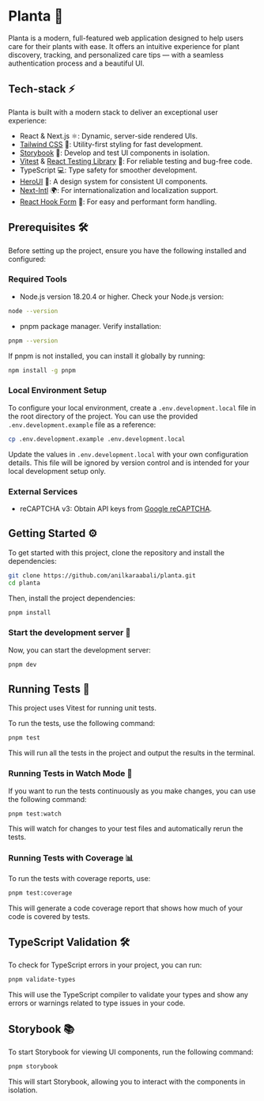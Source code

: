 # Planta 🌿

Planta is a modern, full-featured web application designed to help users care for their plants with ease. It offers an intuitive experience for plant discovery, tracking, and personalized care tips — with a seamless authentication process and a beautiful UI.

## Tech-stack ⚡

Planta is built with a modern stack to deliver an exceptional user experience:

- React & Next.js ⚛️: Dynamic, server-side rendered UIs.
- [Tailwind CSS](https://tailwindcss.com/) 🌈: Utility-first styling for fast development.
- [Storybook](https://storybook.js.org/) 📖: Develop and test UI components in isolation.
- [Vitest](https://vitest.dev/) & [React Testing Library](https://testing-library.com/) 🧪: For reliable testing and bug-free code.
- TypeScript 💻: Type safety for smoother development.
- [HeroUI](https://www.heroui.com/) 🎨: A design system for consistent UI components.
- [Next-Intl](https://next-intl.dev/) 🌍: For internationalization and localization support.
- [React Hook Form](https://react-hook-form.com/) 📝: For easy and performant form handling.

## Prerequisites 🛠️

Before setting up the project, ensure you have the following installed and configured:

### Required Tools

- Node.js version 18.20.4 or higher. Check your Node.js version:

```bash
node --version
```

- pnpm package manager. Verify installation:

```bash
pnpm --version
```

If pnpm is not installed, you can install it globally by running:

```bash
npm install -g pnpm
```

### Local Environment Setup

To configure your local environment, create a `.env.development.local` file in the root directory of the project. You can use the provided `.env.development.example` file as a reference:

```bash
cp .env.development.example .env.development.local
```

Update the values in `.env.development.local` with your own configuration details. This file will be ignored by version control and is intended for your local development setup only.

### External Services

- reCAPTCHA v3: Obtain API keys from [Google reCAPTCHA](https://www.google.com/recaptcha/admin/site/716490403).

## Getting Started ⚙️

To get started with this project, clone the repository and install the dependencies:

```bash
git clone https://github.com/anilkaraabali/planta.git
cd planta
```

Then, install the project dependencies:

```bash
pnpm install
```

### Start the development server 🚀

Now, you can start the development server:

```bash
pnpm dev
```

## Running Tests 🧪

This project uses Vitest for running unit tests.

To run the tests, use the following command:

```bash
pnpm test
```

This will run all the tests in the project and output the results in the terminal.

### Running Tests in Watch Mode 👀

If you want to run the tests continuously as you make changes, you can use the following command:

```bash
pnpm test:watch
```

This will watch for changes to your test files and automatically rerun the tests.

### Running Tests with Coverage 📊

To run the tests with coverage reports, use:

```bash
pnpm test:coverage
```

This will generate a code coverage report that shows how much of your code is covered by tests.

## TypeScript Validation 🛠️

To check for TypeScript errors in your project, you can run:

```bash
pnpm validate-types
```

This will use the TypeScript compiler to validate your types and show any errors or warnings related to type issues in your code.

## Storybook 📚

To start Storybook for viewing UI components, run the following command:

```bash
pnpm storybook
```

This will start Storybook, allowing you to interact with the components in isolation.
